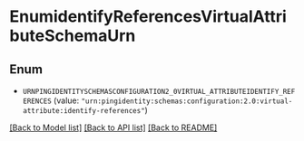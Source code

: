 # EnumidentifyReferencesVirtualAttributeSchemaUrn

## Enum


* `URNPINGIDENTITYSCHEMASCONFIGURATION2_0VIRTUAL_ATTRIBUTEIDENTIFY_REFERENCES` (value: `"urn:pingidentity:schemas:configuration:2.0:virtual-attribute:identify-references"`)


[[Back to Model list]](../README.md#documentation-for-models) [[Back to API list]](../README.md#documentation-for-api-endpoints) [[Back to README]](../README.md)


